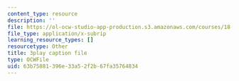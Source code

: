 ```yaml
---
content_type: resource
description: ''
file: https://ol-ocw-studio-app-production.s3.amazonaws.com/courses/18-01sc-single-variable-calculus-fall-2010/63b75881396e33a52f2b67fa35764834_PNTnmH6jsRI.srt
file_type: application/x-subrip
learning_resource_types: []
resourcetype: Other
title: 3play caption file
type: OCWFile
uid: 63b75881-396e-33a5-2f2b-67fa35764834
---
```

